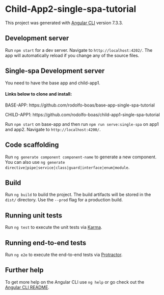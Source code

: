 # Child-App2-single-spa-tutorial

This project was generated with [Angular CLI](https://github.com/angular/angular-cli) version 7.3.3.

## Development server

Run `npm start` for a dev server. Navigate to `http://localhost:4202/`. The app will automatically reload if you change any of the source files.

## Single-spa Development server

 You need to have the base app and child-app1. 
#### Links below to clone and install:
<p>BASE-APP: https://github.com/rodolfo-boas/base-app-single-spa-tutorial</p>
<p>CHILD-APP1: https://github.com/rodolfo-boas/child-app1-single-spa-tutorial</p>

Run `npm start` on base-app and then run `npm run serve:single-spa` on app1 and app2. Navigate to `http://localhost:4200/`.

## Code scaffolding

Run `ng generate component component-name` to generate a new component. You can also use `ng generate directive|pipe|service|class|guard|interface|enum|module`.

## Build

Run `ng build` to build the project. The build artifacts will be stored in the `dist/` directory. Use the `--prod` flag for a production build.

## Running unit tests

Run `ng test` to execute the unit tests via [Karma](https://karma-runner.github.io).

## Running end-to-end tests

Run `ng e2e` to execute the end-to-end tests via [Protractor](http://www.protractortest.org/).

## Further help

To get more help on the Angular CLI use `ng help` or go check out the [Angular CLI README](https://github.com/angular/angular-cli/blob/master/README.md).
